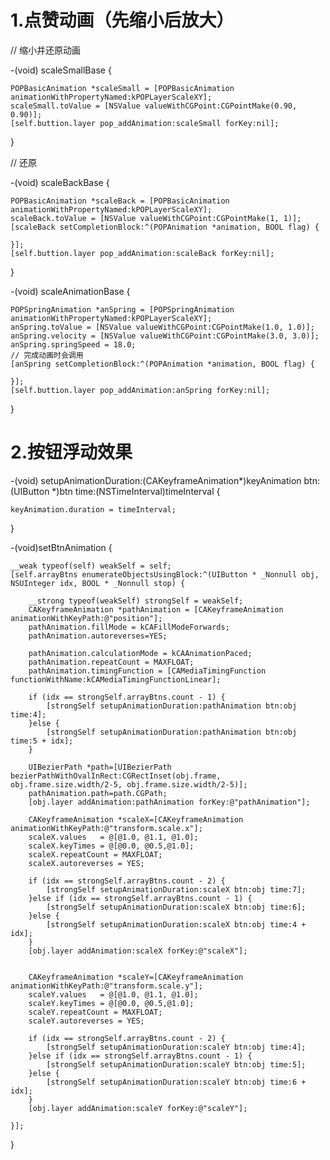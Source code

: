 
# 1.点赞动画（先缩小后放大）

// 缩小并还原动画

-(void) scaleSmallBase {

    POPBasicAnimation *scaleSmall = [POPBasicAnimation animationWithPropertyNamed:kPOPLayerScaleXY];
    scaleSmall.toValue = [NSValue valueWithCGPoint:CGPointMake(0.90, 0.90)];
    [self.buttion.layer pop_addAnimation:scaleSmall forKey:nil];
}

// 还原

-(void) scaleBackBase {

    POPBasicAnimation *scaleBack = [POPBasicAnimation animationWithPropertyNamed:kPOPLayerScaleXY];
    scaleBack.toValue = [NSValue valueWithCGPoint:CGPointMake(1, 1)];
    [scaleBack setCompletionBlock:^(POPAnimation *animation, BOOL flag) {
        
    }];
    [self.buttion.layer pop_addAnimation:scaleBack forKey:nil];
}

-(void) scaleAnimationBase {

    POPSpringAnimation *anSpring = [POPSpringAnimation animationWithPropertyNamed:kPOPLayerScaleXY];
    anSpring.toValue = [NSValue valueWithCGPoint:CGPointMake(1.0, 1.0)];
    anSpring.velocity = [NSValue valueWithCGPoint:CGPointMake(3.0, 3.0)];
    anSpring.springSpeed = 18.0;
    // 完成动画时会调用
    [anSpring setCompletionBlock:^(POPAnimation *animation, BOOL flag) {
        
    }];
    [self.buttion.layer pop_addAnimation:anSpring forKey:nil];

}

# 2.按钮浮动效果

-(void) setupAnimationDuration:(CAKeyframeAnimation*)keyAnimation btn:(UIButton *)btn time:(NSTimeInterval)timeInterval {

    keyAnimation.duration = timeInterval;
}

-(void)setBtnAnimation {

    __weak typeof(self) weakSelf = self;
    [self.arrayBtns enumerateObjectsUsingBlock:^(UIButton * _Nonnull obj, NSUInteger idx, BOOL * _Nonnull stop) {
        
        __strong typeof(weakSelf) strongSelf = weakSelf;
        CAKeyframeAnimation *pathAnimation = [CAKeyframeAnimation animationWithKeyPath:@"position"];
        pathAnimation.fillMode = kCAFillModeForwards;
        pathAnimation.autoreverses=YES;
        
        pathAnimation.calculationMode = kCAAnimationPaced;
        pathAnimation.repeatCount = MAXFLOAT;
        pathAnimation.timingFunction = [CAMediaTimingFunction functionWithName:kCAMediaTimingFunctionLinear];
        
        if (idx == strongSelf.arrayBtns.count - 1) {
            [strongSelf setupAnimationDuration:pathAnimation btn:obj time:4];
        }else {
            [strongSelf setupAnimationDuration:pathAnimation btn:obj time:5 + idx];
        }
        
        UIBezierPath *path=[UIBezierPath bezierPathWithOvalInRect:CGRectInset(obj.frame, obj.frame.size.width/2-5, obj.frame.size.width/2-5)];
        pathAnimation.path=path.CGPath;
        [obj.layer addAnimation:pathAnimation forKey:@"pathAnimation"];
        
        CAKeyframeAnimation *scaleX=[CAKeyframeAnimation animationWithKeyPath:@"transform.scale.x"];
        scaleX.values   = @[@1.0, @1.1, @1.0];
        scaleX.keyTimes = @[@0.0, @0.5,@1.0];
        scaleX.repeatCount = MAXFLOAT;
        scaleX.autoreverses = YES;
        
        if (idx == strongSelf.arrayBtns.count - 2) {
            [strongSelf setupAnimationDuration:scaleX btn:obj time:7];
        }else if (idx == strongSelf.arrayBtns.count - 1) {
            [strongSelf setupAnimationDuration:scaleX btn:obj time:6];
        }else {
            [strongSelf setupAnimationDuration:scaleX btn:obj time:4 + idx];
        }
        [obj.layer addAnimation:scaleX forKey:@"scaleX"];
        
        
        CAKeyframeAnimation *scaleY=[CAKeyframeAnimation animationWithKeyPath:@"transform.scale.y"];
        scaleY.values   = @[@1.0, @1.1, @1.0];
        scaleY.keyTimes = @[@0.0, @0.5,@1.0];
        scaleY.repeatCount = MAXFLOAT;
        scaleY.autoreverses = YES;
        
        if (idx == strongSelf.arrayBtns.count - 2) {
            [strongSelf setupAnimationDuration:scaleY btn:obj time:4];
        }else if (idx == strongSelf.arrayBtns.count - 1) {
            [strongSelf setupAnimationDuration:scaleY btn:obj time:5];
        }else {
            [strongSelf setupAnimationDuration:scaleY btn:obj time:6 + idx];
        }
        [obj.layer addAnimation:scaleY forKey:@"scaleY"];

    }];
}
